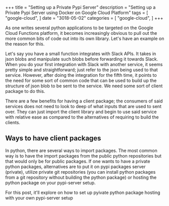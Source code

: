 +++
title = "Setting up a Private Pypi Server"
description = "Setting up a Private Pypi Server using Docker on Google Cloud Platform"
tags = [
    "google-cloud",
]
date = "3018-05-02"
categories = [
    "google-cloud",
]
+++

As one writes several python applications to be targeted on the Google Cloud Functions platform, it becomes increasingly obvious to pull out the more common bits of code out into its own library. Let's have an example on the reason for this.

Let's say you have a small function integrates with Slack APIs. It takes in json blobs and manipulate such blobs before forwarding it towards Slack. When you do your first integration with Slack with another service, it seems pretty simple and straightforward; just refer to the json being used to that service. However, after doing the integration for the fifth time, it points to the need for some sort of common code that can be used to build up the structure of json blob to be sent to the service. We need some sort of client package to do this.

There are a few benefits for having a client package; the consumers of said services does not need to look to deep of what inputs that are used to sent over. They can just import the client library and begin to use said service with relative ease as compared to the alternatives of requiring to build the clients.

## Ways to have client packages

In python, there are several ways to import packages. The most common way is to have the import packages from the public python repositories but that would only be for public packages. If one wants to have a private python packages, alternatives are to put it on pypi packages server (private), utilize private git repositories (you can install python packages from a git repository without building the python package) or hosting the python package on your pypi-server setup.

For this post, it'll explore on how to set up pyivate python package hosting with your own pypi-server setup
